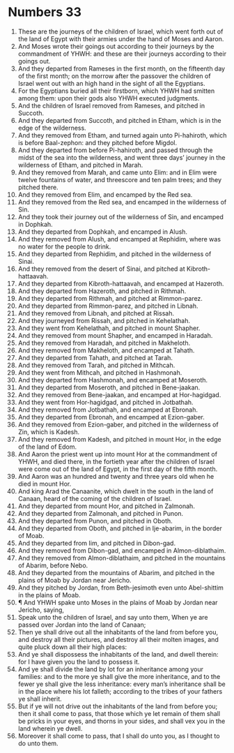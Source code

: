 ﻿# Numbers 33
1. These are the journeys of the children of Israel, which went forth out of the land of Egypt with their armies under the hand of Moses and Aaron. 
2. And Moses wrote their goings out according to their journeys by the commandment of YHWH: and these are their journeys according to their goings out. 
3. And they departed from Rameses in the first month, on the fifteenth day of the first month; on the morrow after the passover the children of Israel went out with an high hand in the sight of all the Egyptians. 
4. For the Egyptians buried all their firstborn, which YHWH had smitten among them: upon their gods also YHWH executed judgments. 
5. And the children of Israel removed from Rameses, and pitched in Succoth. 
6. And they departed from Succoth, and pitched in Etham, which is in the edge of the wilderness. 
7. And they removed from Etham, and turned again unto Pi-hahiroth, which is before Baal-zephon: and they pitched before Migdol. 
8. And they departed from before Pi-hahiroth, and passed through the midst of the sea into the wilderness, and went three days’ journey in the wilderness of Etham, and pitched in Marah. 
9. And they removed from Marah, and came unto Elim: and in Elim were twelve fountains of water, and threescore and ten palm trees; and they pitched there. 
10. And they removed from Elim, and encamped by the Red sea. 
11. And they removed from the Red sea, and encamped in the wilderness of Sin. 
12. And they took their journey out of the wilderness of Sin, and encamped in Dophkah. 
13. And they departed from Dophkah, and encamped in Alush. 
14. And they removed from Alush, and encamped at Rephidim, where was no water for the people to drink. 
15. And they departed from Rephidim, and pitched in the wilderness of Sinai. 
16. And they removed from the desert of Sinai, and pitched at Kibroth-hattaavah. 
17. And they departed from Kibroth-hattaavah, and encamped at Hazeroth. 
18. And they departed from Hazeroth, and pitched in Rithmah. 
19. And they departed from Rithmah, and pitched at Rimmon-parez. 
20. And they departed from Rimmon-parez, and pitched in Libnah. 
21. And they removed from Libnah, and pitched at Rissah. 
22. And they journeyed from Rissah, and pitched in Kehelathah. 
23. And they went from Kehelathah, and pitched in mount Shapher. 
24. And they removed from mount Shapher, and encamped in Haradah. 
25. And they removed from Haradah, and pitched in Makheloth. 
26. And they removed from Makheloth, and encamped at Tahath. 
27. And they departed from Tahath, and pitched at Tarah. 
28. And they removed from Tarah, and pitched in Mithcah. 
29. And they went from Mithcah, and pitched in Hashmonah. 
30. And they departed from Hashmonah, and encamped at Moseroth. 
31. And they departed from Moseroth, and pitched in Bene-jaakan. 
32. And they removed from Bene-jaakan, and encamped at Hor-hagidgad. 
33. And they went from Hor-hagidgad, and pitched in Jotbathah. 
34. And they removed from Jotbathah, and encamped at Ebronah. 
35. And they departed from Ebronah, and encamped at Ezion-gaber. 
36. And they removed from Ezion-gaber, and pitched in the wilderness of Zin, which is Kadesh. 
37. And they removed from Kadesh, and pitched in mount Hor, in the edge of the land of Edom. 
38. And Aaron the priest went up into mount Hor at the commandment of YHWH, and died there, in the fortieth year after the children of Israel were come out of the land of Egypt, in the first day of the fifth month. 
39. And Aaron was an hundred and twenty and three years old when he died in mount Hor. 
40. And king Arad the Canaanite, which dwelt in the south in the land of Canaan, heard of the coming of the children of Israel. 
41. And they departed from mount Hor, and pitched in Zalmonah. 
42. And they departed from Zalmonah, and pitched in Punon. 
43. And they departed from Punon, and pitched in Oboth. 
44. And they departed from Oboth, and pitched in Ije-abarim, in the border of Moab. 
45. And they departed from Iim, and pitched in Dibon-gad. 
46. And they removed from Dibon-gad, and encamped in Almon-diblathaim. 
47. And they removed from Almon-diblathaim, and pitched in the mountains of Abarim, before Nebo. 
48. And they departed from the mountains of Abarim, and pitched in the plains of Moab by Jordan near Jericho. 
49. And they pitched by Jordan, from Beth-jesimoth even unto Abel-shittim in the plains of Moab. 
50. ¶ And YHWH spake unto Moses in the plains of Moab by Jordan near Jericho, saying, 
51. Speak unto the children of Israel, and say unto them, When ye are passed over Jordan into the land of Canaan; 
52. Then ye shall drive out all the inhabitants of the land from before you, and destroy all their pictures, and destroy all their molten images, and quite pluck down all their high places: 
53. And ye shall dispossess the inhabitants of the land, and dwell therein: for I have given you the land to possess it. 
54. And ye shall divide the land by lot for an inheritance among your families: and to the more ye shall give the more inheritance, and to the fewer ye shall give the less inheritance: every man’s inheritance shall be in the place where his lot falleth; according to the tribes of your fathers ye shall inherit. 
55. But if ye will not drive out the inhabitants of the land from before you; then it shall come to pass, that those which ye let remain of them shall be pricks in your eyes, and thorns in your sides, and shall vex you in the land wherein ye dwell. 
56. Moreover it shall come to pass, that I shall do unto you, as I thought to do unto them. 
